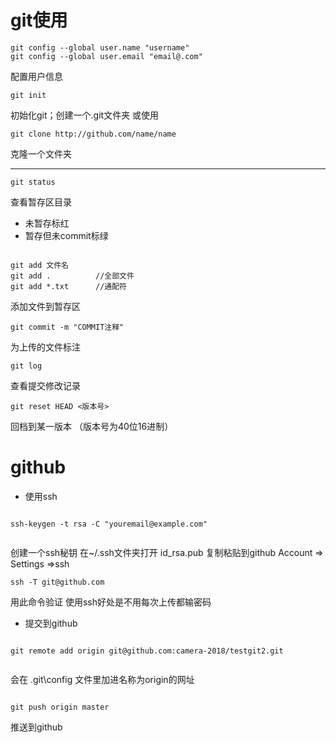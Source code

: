 # git使用




	git config --global user.name "username"
	git config --global user.email "email@.com"
配置用户信息


	git init
初始化git；创建一个.git文件夹
或使用

	git clone http://github.com/name/name 
克隆一个文件夹

------------


	git status
	
	
查看暂存区目录
- 未暂存标红
- 暂存但未commit标绿


```git

git add 文件名
git add .          //全部文件
git add *.txt      //通配符
```


添加文件到暂存区



	git commit -m "COMMIT注释"
为上传的文件标注


	git log
查看提交修改记录

	git reset HEAD <版本号>
回档到某一版本 （版本号为40位16进制）

# github
- 使用ssh

```git

ssh-keygen -t rsa -C "youremail@example.com"
	
```

创建一个ssh秘钥 在~/.ssh文件夹打开 id_rsa.pub
复制粘贴到github  Account => Settings =>ssh

	ssh -T git@github.com
用此命令验证
使用ssh好处是不用每次上传都输密码

- 提交到github
```git

git remote add origin git@github.com:camera-2018/testgit2.git
	 
```
会在 \.git\config 文件里加进名称为origin的网址

```git

git push origin master 

```
推送到github
